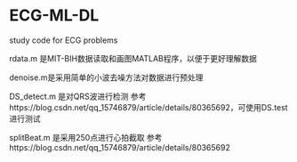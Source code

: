 # ECG-ML-DL
study code for ECG problems 

rdata.m 是MIT-BIH数据读取和画图MATLAB程序，以便于更好理解数据

denoise.m是采用简单的小波去噪方法对数据进行预处理

DS_detect.m 是对QRS波进行检测 参考https://blog.csdn.net/qq_15746879/article/details/80365692，可使用DS.test进行测试

splitBeat.m 是采用250点进行心拍截取 参考https://blog.csdn.net/qq_15746879/article/details/80365692
